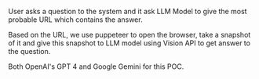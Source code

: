 User asks a question to the system and it ask LLM Model to give the most probable URL which contains the answer. 

Based on the URL, we use puppeteer to open the browser, take a snapshot of it and give this snapshot to LLM model using Vision API to get answer to the question. 

Both OpenAI's GPT 4 and Google Gemini for this POC.
